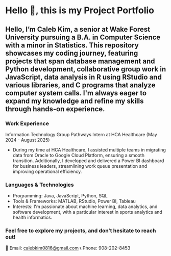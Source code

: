 # Hello 👋, this is my Project Portfolio

## Hello, I’m Caleb Kim, a senior at Wake Forest University pursuing a B.A. in Computer Science with a minor in Statistics. This repository showcases my coding journey, featuring projects that span database management and Python development, collaborative group work in JavaScript, data analysis in R using RStudio and various libraries, and C programs that analyze computer system calls. I'm always eager to expand my knowledge and refine my skills through hands-on experience.

### Work Experience
Information Technology Group Pathways Intern at HCA Healthcare (May 2024 - August 2025)
- During my time at HCA Healthcare, I assisted multiple teams in migrating data from Oracle to Google Cloud Platform, ensuring a smooth transition. Additionally, I developed and delivered a Power BI dashboard for business leaders, streamlining work queue presentation and improving operational efficiency.

### Languages & Technologies
- Programming: Java, JavaScript, Python, SQL
- Tools & Frameworks: MATLAB, RStudio, Power BI, Tableau
- Interests: I'm passionate about machine learning, data analytics, and software development, with a particular interest in sports analytics and health informatics.

### Feel free to explore my projects, and don’t hesitate to reach out!
📧 Email: calebkim0816@gmail.com
📞 Phone: 908-202-8453
